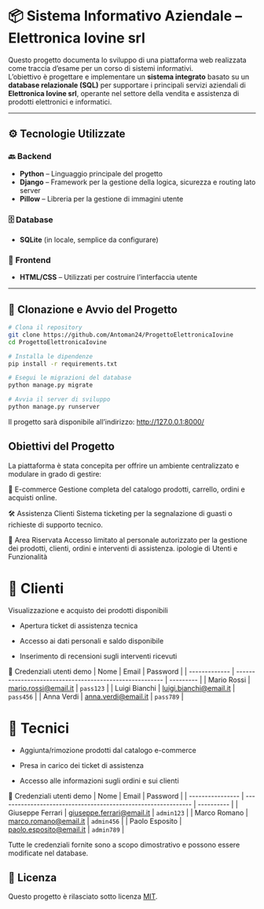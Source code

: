 # 📦 Sistema Informativo Aziendale – Elettronica Iovine srl

Questo progetto documenta lo sviluppo di una piattaforma web realizzata come traccia d’esame per un corso di sistemi informativi.  
L’obiettivo è progettare e implementare un **sistema integrato** basato su un **database relazionale (SQL)** per supportare i principali servizi aziendali di **Elettronica Iovine srl**, operante nel settore della vendita e assistenza di prodotti elettronici e informatici.

---
## ⚙️ Tecnologie Utilizzate

### 🔙 Backend
- **Python** – Linguaggio principale del progetto  
- **Django** – Framework per la gestione della logica, sicurezza e routing lato server  
- **Pillow** – Libreria per la gestione di immagini utente

### 🗄️ Database
- **SQLite** (in locale, semplice da configurare)

### 🎨 Frontend
- **HTML/CSS** – Utilizzati per costruire l’interfaccia utente

---

## 🚀 Clonazione e Avvio del Progetto

```bash
# Clona il repository
git clone https://github.com/Antoman24/ProgettoElettronicaIovine
cd ProgettoElettronicaIovine

# Installa le dipendenze
pip install -r requirements.txt

# Esegui le migrazioni del database
python manage.py migrate

# Avvia il server di sviluppo
python manage.py runserver


```
Il progetto sarà disponibile all’indirizzo:
http://127.0.0.1:8000/

## Obiettivi del Progetto
La piattaforma è stata concepita per offrire un ambiente centralizzato e modulare in grado di gestire:

🛒 E-commerce
Gestione completa del catalogo prodotti, carrello, ordini e acquisti online.

🛠️ Assistenza Clienti
Sistema ticketing per la segnalazione di guasti o richieste di supporto tecnico.

🔐 Area Riservata
Accesso limitato al personale autorizzato per la gestione dei prodotti, clienti, ordini e interventi di assistenza.
ipologie di Utenti e Funzionalità
# 👤 Clienti
Visualizzazione e acquisto dei prodotti disponibili

* Apertura ticket di assistenza tecnica

* Accesso ai dati personali e saldo disponibile

* Inserimento di recensioni sugli interventi ricevuti

🔐 Credenziali utenti demo
| Nome          | Email                                                   | Password  |
| ------------- | ------------------------------------------------------- | --------- |
| Mario Rossi   | [mario.rossi@email.it](mailto:mario.rossi@email.it)     | `pass123` |
| Luigi Bianchi | [luigi.bianchi@email.it](mailto:luigi.bianchi@email.it) | `pass456` |
| Anna Verdi    | [anna.verdi@email.it](mailto:anna.verdi@email.it)       | `pass789` |

# 🔧 Tecnici
* Aggiunta/rimozione prodotti dal catalogo e-commerce

* Presa in carico dei ticket di assistenza

* Accesso alle informazioni sugli ordini e sui clienti

🔐 Credenziali utenti demo
| Nome             | Email                                                         | Password   |
| ---------------- | ------------------------------------------------------------- | ---------- |
| Giuseppe Ferrari | [giuseppe.ferrari@email.it](mailto:giuseppe.ferrari@email.it) | `admin123` |
| Marco Romano     | [marco.romano@email.it](mailto:marco.romano@email.it)         | `admin456` |
| Paolo Esposito   | [paolo.esposito@email.it](mailto:paolo.esposito@email.it)     | `admin789` |


Tutte le credenziali fornite sono a scopo dimostrativo e possono essere modificate nel database.

## 📄 Licenza

Questo progetto è rilasciato sotto licenza [MIT](LICENSE).

